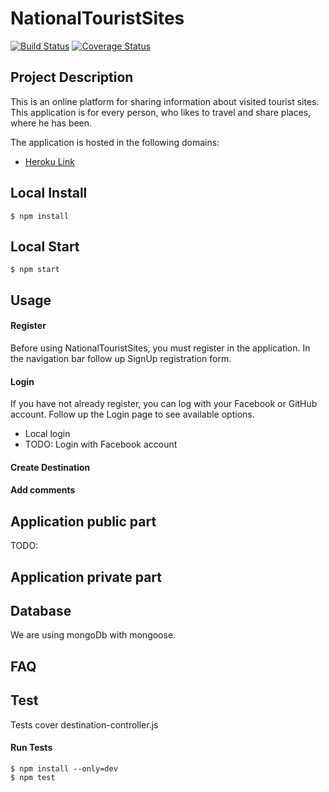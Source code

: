 # NationalTouristSites
[![Build Status](https://travis-ci.org/Mountain-Boyscouts/NationalTouristSites.svg?branch=master)](https://travis-ci.org/Mountain-Boyscouts/NationalTouristSites)
[![Coverage Status](https://coveralls.io/repos/github/Mountain-Boyscouts/NationalTouristSites/badge.svg)](https://coveralls.io/github/Mountain-Boyscouts/NationalTouristSites)

## Project Description  

This is an online platform for sharing information about visited tourist sites. This application is for every person, who likes to travel and share places, where he has been.

The application is hosted in the following domains:
- <a href="https://blooming-beyond-23142.herokuapp.com">Heroku Link</a>

## Local Install
    $ npm install
    
## Local Start
    $ npm start

## Usage

#### Register

Before using NationalTouristSites, you must register in the application.
In the navigation bar follow up SignUp registration form.

#### Login

If you have not already register, you can log with your Facebook or GitHub account.
Follow up the Login page to see available options.

- Local login
- TODO: Login with Facebook account

#### Create Destination

#### Add comments

## Application public part

TODO:

## Application private part

## Database

We are using mongoDb with mongoose.

## FAQ

## Test

Tests cover destination-controller.js

#### Run Tests
    $ npm install --only=dev
    $ npm test

